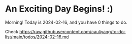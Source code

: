 # An Exciting Day Begins! :)

Morning! Today is 2024-02-16, and you have 0 things to do.

Check https://raw.githubusercontent.com/cauliyang/to-do-list/main/todos/2024-02-16.md